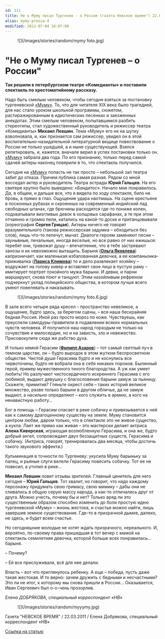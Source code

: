 ```yaml
---
id: 111
title: Не о Муму писал Тургенев - о России (газета Невское время") 22.03.2011"
alias: mymy-pressa-4
modified: 2011-07-04 10:07:08
---
```


<figure>
![](/images/stories/random/mymy foto.jpg)
</figure>

# "Не о Муму писал Тургенев – о России"

**Так решили в петербургском театре «Комедианты» и поставили спектакль по хрестоматийному рассказу.**

Надо быть смелым человеком, чтобы сегодня взяться за постановку тургеневской [«Муму»](46-mumu.html). То, что для читателя XIX века было трагедией, для нас стало уроком школьной программы, сюжетом, растиражированным в идиотических песенках и заезженных анекдотах. Этим смелым человеком, попытавшимся разбить стереотипы, стал художественный руководитель и режиссер театра «Комедианты» **Михаил Левшин**. Тема «Муму» его не на шутку взволновала, и, как признается сам режиссер, увидел он в этой воспитательно-назидательной литературной вещице повествование о России не только ушедшей, а и ныне существующей. Взялся репетировать, и, кажется, вначале верил в успех постановки только он. [«Муму»](46-mumu.html) забрала два года. По его признанию, только перед самой сдачей актеры наконец поверили в то, что спектакль получился.

Сегодня на [«Муму»](46-mumu.html) попасть не так просто – небольшой зал театра забит до отказа. Причем публика самая разная. Рядом со мной восседал актер и руководитель Театра эстрады **Юрий Гальцев**. На его свитере крупно было выведено: «_Бандитос_». Начало мне понравилось. Да, в общем, и дальше все, что я видела по ходу спектакля, било не бровь, а прямо в глаз. Ощущение удара наотмашь. На сцене крестьяне в посконных рубахах и скроенных на современный индийский лад свободных штанах, где брючины расходятся где-то пониже колен, подхватывали визгливых девок в холщовых сарафанах, а те при этом отчаянно и громко пели, катались на какой-то доске и пританцовывали (хореография **Сергея Грицая**). Актеры ничего не говорят вразумительного (такова режиссерская задумка – обходиться без слов), лишь что-то лепечут, мычат. Диалоги героям заменяют песни – заунывные, печальные, иногда веселые, но все равно от них ежишься: теребят они, тревожат душу – впечатление, что в тебе застревают занозы и их невозможно вытащить. Барыня ([**Ольга Яковлева**](89-olga-yakovleva.html)) капризничает, как маленькая избалованная девочка, а ее компаньонка-приживалка ([**Лариса Климова**](65-larisa-klimova.html)) то и дело развлекает хозяйку – водружает на голову кивер и вставляет свое лицо в пустую раму – имитирует портрет покойного мужа барыни. И девки, и парни маршируют, снова поют и танцуют. Этим назойливым рефреном подчеркнут уклад полицейского общества, в котором лучше всего умеют повелевать и наказывать.

<figure>
![](/images/stories/random/mymy foto.6.jpg)
</figure>

В зале всего четыре ряда кресел – пространство невеликое, а ощущение, будто здесь, за берегом сцены, – вся наша бескрайняя бедная Россия. Иной раз просто мороз по коже. Чувствуешь, как преуспели самодуры-правители в подавлении всяких нормальных чувств человека. И получился наш народ гораздым не только на сочувствие и милосердие, но и на зависть, зло и невежество. Присовокупите сюда же рабство духа.

И только немой Герасим ([**Филипп Азаров**](21-fillipp-azarov.html)) – тот самый светлый луч в темном царстве, он – будто выродок в этом жутком беспросветном обществе. Чистой души Герасима будто и не коснулись все червоточины, будто не вобрала она в себя никаких пороков. Былинный герой, пример мужественного тихого благородства. А уж как умеет любить! Но разлучают чистосердечного искреннего Герасима с его любимой, выдают девушку с благословения барыни замуж за пьяницу. Скажете, примитив? Гляньте окрест себя – таких историй великое множество, разве только барыни в другом обличье, да не замуж выдают, а насильно определяют – кого служить в армию, а кого на ненавистную работу…

Бог в помощь – Герасим спасает в реке собачку и привязывается к ней как к самому драгоценному существу на земле. Муму становится центром любви, даром только, что в спектакле это не живое существо, а кукла. Лает же прямо как живая – это мастерски делает актриса **Алена Киверская**, играющая возлюбленную Герасима, и она же, будто добрый ангел, сопровождает двух беззащитных существ, Герасима и собачку. (Актриса, говорят, тренировалась два месяца, чтобы достичь такого звукового эффекта.)

Кульминация в точности по Тургеневу: укусила Муму барыньку за палец, и рьяные слуги велели Герасиму повесить собачку. Тот ее не повесил, а утопил в реке…

**Михаил Левшин** ловит отзывы зрителей. Главный ценитель для него сегодня – **Юрий Гальцев**. Тот хвалит, но говорит, что надо каждому персонажу придумать свою гримасу, свою мимику – дабы они не сливались в общую серую массу народа, а как-то отличались друг от друга. Можно учесть, почему бы и нет? Только вряд ли это существенным образом способно изменить до боли простую идею тургеневской «Муму» – жизнь жестока, и счастье можно найти, лишь завершив земное существование. Где-то в призрачной дымке, далеко, не здесь, и будет всем счастье.

Но сегодняшние молодые не хотят ждать призрачного, нереального. И, вероятно, по-своему права пришедшая в тот вечер с мамой на спектакль семилетняя девочка, которой больше всех понравилась… барыня.

– Почему?

– Ей все прислуживали, всё для нее делали.

Власть – вот что приглянулось ребенку. А еще – победа, пусть даже такая жестокая. И то верно: зачем дружить с бедными и несчастными? Это ли не итог, к которому мы снова пришли в России… Оказывается, Иван Сергеевич был о-о-чень прозорлив.

_Елена ДОБРЯКОВА, специальный корреспондент «НВ»_

<figure>
![](/images/stories/random/myyymy.jpg)
</figure>

Газета "НЕВСКОЕ ВРЕМЯ" / 22.03.2011 / Елена Добрякова, специальный корреспондент «НВ»

[Ссылка на статью](http://www.nvspb.ru/stories/ne-o-mumu-pisal-turgenev-o-rossii-44700)


